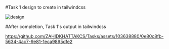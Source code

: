 #Task 1 design to create in tailwindcss

![design](https://github.com/ZAHIDKHATTAKCS/Tasks/assets/103638880/085412a9-dc7d-4d65-9707-9ff5272b7b49)




#After completion, Task 1's output in tailwindcss


https://github.com/ZAHIDKHATTAKCS/Tasks/assets/103638880/0e80c8fb-5634-4ac7-9e81-1eca9895dfe2

